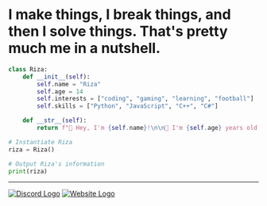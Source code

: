 

# I make things, I break things, and then I solve things. That's pretty much me in a nutshell.

```python
class Riza:
    def __init__(self):
        self.name = "Riza"
        self.age = 14
        self.interests = ["coding", "gaming", "learning", "football"]
        self.skills = ["Python", "JavaScript", "C++", "C#"]

    def __str__(self):
        return f"👋 Hey, I'm {self.name}!\n\n🎉 I'm {self.age} years old and passionate about {', '.join(self.interests)}.\n\n💻 My skills include {', '.join(self.skills)}.\n\nLet's connect and build something amazing together!"

# Instantiate Riza
riza = Riza()

# Output Riza's information
print(riza)
```
---
[![Discord Logo](https://img.icons8.com/color/24/000000/discord-new-logo.png)](https://discord.com/users/887532157747212370)
[![Website Logo](https://img.icons8.com/color/24/000000/globe.png)](https://riza.xyz)

